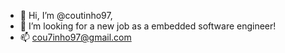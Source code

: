 - 👋 Hi, I’m @coutinho97,
- 👀 I’m looking for a new job as a embedded software engineer!
- 📫 cou7inho97@gmail.com

<!---
coutinho97/coutinho97 is a ✨ special ✨ repository because its `README.md` (this file) appears on your GitHub profile.
You can click the Preview link to take a look at your changes.

--->
